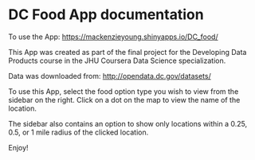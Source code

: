 # DC Food App documentation

To use the App: https://mackenzieyoung.shinyapps.io/DC_food/

This App was created as part of the final project for the Developing Data Products course in the JHU Coursera Data Science specialization.

Data was downloaded from: http://opendata.dc.gov/datasets/

To use this App, select the food option type you wish to view from the sidebar on the right.
Click on a dot on the map to view the name of the location.

The sidebar also contains an option to show only locations within a 0.25, 0.5, or 1 mile radius of the clicked location.

Enjoy!
